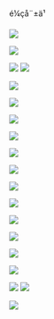é¼çå¨±ä¹




![](img/button_ex.png)

![](./img/close.png)

![](./img/dbg.png)
![](./img/dbg1.png)

![](https://web.pkqeqyh.com/ldy/black_dsldy.png)


[![](https://web.pkqeqyh.com/ldy/downew0908.png)](javascript:;)

[![](https://web.pkqeqyh.com/ldy/ios0908.png)](javascript:;)



[![](https://web.pkqeqyh.com/ldy/IMG_9341.PNG)](javascript:;)

[![](https://web.pkqeqyh.com/ldy/kf_95.png)](https://asdg9013.com/index/index/home?visiter_id=&visiter_name=&avatar=&business_id=14&groupid=0&special=)

![](img/close.jpg)

![](img/main.jpg)

![](img/hw.png)

![](img/vv.png)

![](img/op.png)

![](img/xm.png)

![](img/mz.png)

![](img/close-btn.png)
![](img/hw.jpg)



![](https://ds-web1.oss-cn-shenzhen.aliyuncs.com/ldy/Frame%201312317028.png)